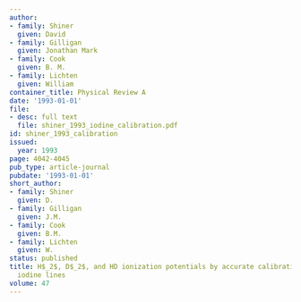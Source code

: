 ```yaml
---
author:
- family: Shiner
  given: David
- family: Gilligan
  given: Jonathan Mark
- family: Cook
  given: B. M.
- family: Lichten
  given: William
container_title: Physical Review A
date: '1993-01-01'
file:
- desc: full text
  file: shiner_1993_iodine_calibration.pdf
id: shiner_1993_calibration
issued:
  year: 1993
page: 4042-4045
pub_type: article-journal
pubdate: '1993-01-01'
short_author:
- family: Shiner
  given: D.
- family: Gilligan
  given: J.M.
- family: Cook
  given: B.M.
- family: Lichten
  given: W.
status: published
title: H$_2$, D$_2$, and HD ionization potentials by accurate calibration of several
  iodine lines
volume: 47
---
```

